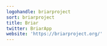 ```yaml
---
logohandle: briarproject
sort: briarproject
title: Briar
twitter: BriarApp
website: 'https://briarproject.org/'
---
```

